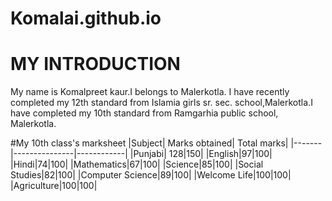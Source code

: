 # Komalai.github.io
# MY INTRODUCTION
My name is Komalpreet kaur.I belongs to Malerkotla. I have recently completed my 12th standard from Islamia girls sr. sec. school,Malerkotla.I have completed my 10th standard from Ramgarhia public school, Malerkotla.

#My 10th class's marksheet 
|Subject| Marks obtained| Total marks|
|-------|---------------|------------|
|Punjabi| 128|150|
|English|97|100|
|Hindi|74|100|
|Mathematics|67|100|
|Science|85|100|
|Social Studies|82|100|
|Computer Science|89|100|
|Welcome Life|100|100|
|Agriculture|100|100|

